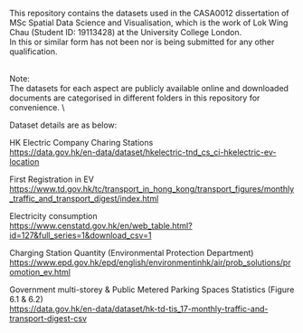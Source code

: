This repository contains the datasets used in the CASA0012 dissertation of MSc Spatial Data Science and Visualisation, 
which is the work of Lok Wing Chau (Student ID: 19113428) at the University College London.
\
In this or similar form has not been nor is being submitted for any other qualification.

\
Note:
\
The datasets for each aspect are publicly available online and
downloaded documents are categorised in different folders in this repository for convenience.
\

Dataset details are as below:

HK Electric Company Charing Stations
\
https://data.gov.hk/en-data/dataset/hkelectric-tnd_cs_ci-hkelectric-ev-location

First Registration in EV
\
https://www.td.gov.hk/tc/transport_in_hong_kong/transport_figures/monthly_traffic_and_transport_digest/index.html

Electricity consumption
\
https://www.censtatd.gov.hk/en/web_table.html?id=127&full_series=1&download_csv=1

Charging Station Quantity (Environmental Protection Department)
\
https://www.epd.gov.hk/epd/english/environmentinhk/air/prob_solutions/promotion_ev.html

Government multi-storey & Public Metered Parking Spaces Statistics (Figure 6.1 & 6.2)
\
https://data.gov.hk/en-data/dataset/hk-td-tis_17-monthly-traffic-and-transport-digest-csv
